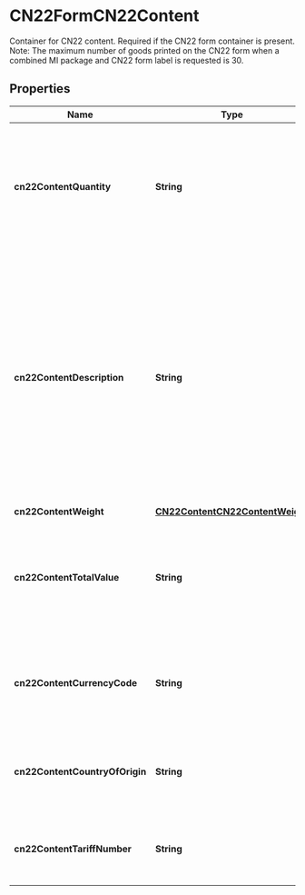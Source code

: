 

# CN22FormCN22Content

Container for CN22 content.  Required if the CN22 form container is present.  Note: The maximum number of goods printed on the CN22 form when a combined MI package and CN22 form label is requested is 30.

## Properties

| Name | Type | Description | Notes |
|------------ | ------------- | ------------- | -------------|
|**cn22ContentQuantity** | **String** | Total number of items associated with this content.  Required if the CN22 form container is present. |  |
|**cn22ContentDescription** | **String** | Detailed description of the content.  If the combined MI package and CN22 label is requested, only the first 30 characters will appear on the combined label.  Required if the CN22 form container is present. |  |
|**cn22ContentWeight** | [**CN22ContentCN22ContentWeight**](CN22ContentCN22ContentWeight.md) |  |  |
|**cn22ContentTotalValue** | **String** | Total value of the items associated with this content.  Required if the CN22 form container is present. |  |
|**cn22ContentCurrencyCode** | **String** | Currently only USD is supported.  Required if the CN22 form container is present. |  |
|**cn22ContentCountryOfOrigin** | **String** | Country or Territory of Origin from where the CN22 contents originated. |  [optional] |
|**cn22ContentTariffNumber** | **String** | The tariff number associated with the CN22 contents. |  [optional] |



